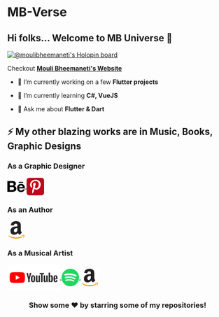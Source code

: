 # MB-Verse

## Hi folks... Welcome to MB Universe 👋

[![@moulibheemaneti's Holopin board](https://holopin.me/moulibheemaneti)](https://holopin.io/@moulibheemaneti)

Checkout [**Mouli Bheemaneti's Website**](https://www.moulibheemaneti.com)

- 🔭 I’m currently working on a few **Flutter projects**

- 🌱 I’m currently learning  **C#, VueJS**

- 💬 Ask me about  **Flutter & Dart**


## ⚡ My other blazing works are in Music, Books, Graphic Designs </h2>
  
### As a Graphic Designer

<p align="left"> 

<a href="https://behance.com/moulibheemaneti" target="blank">
<img align="center" src="https://github.com/moulibheemaneti/icons/blob/master/social%20icons/behance-icon.svg" alt="behance" height="40" width="40" />
</a>

<a href="https://pinterest.com/moulibheemaneti" target="blank">
<img align="center" src="https://github.com/moulibheemaneti/icons/blob/master/social%20icons/pinterest-tile.svg" alt="pinterest" height="40" width="40" />
</a>
</p>

### As an Author
<p align="left">

<a href="https://www.amazon.in/Lover-Voice-Quotes-Mouli-Bheemaneti-ebook/dp/B08GFBB5NY" target="blank">
<img align="center" src="https://github.com/moulibheemaneti/icons/blob/master/music%20icons/amazon-icon.svg" alt="amazon" height="40" width="40" />
</a>
</p>

<!--* [Lover Voice](https://www.amazon.in/Lover-Voice-Quotes-Mouli-Bheemaneti-ebook/dp/B08GFBB5NY)-->

### As a Musical Artist

<p align="left">

<a href="https://youtube.com/bemouli" target="blank">
<img align="center" src="https://github.com/moulibheemaneti/icons/blob/master/music%20icons/youtube-full.svg" alt="youtube" height="60"/>
</a>

<a href="https:///open.spotify.com/artist/2ny7JyTgSvXGCnCJGx3jSt" target="blank">
<img align="center" src="https://github.com/moulibheemaneti/icons/blob/master/music%20icons/spotify-icon.svg" alt="spotify" height="40" width="40" />
</a>

<a href="https://music.amazon.in/artists/B088WXDMZT/mouli-bheemaneti" target="blank">
<img align="center" src="https://github.com/moulibheemaneti/icons/blob/master/music%20icons/amazon-icon.svg" alt="amazon" height="40" width="40" />
</a> 
  
</p>
  
<!--
* [Spotify](https://open.spotify.com/artist/2ny7JyTgSvXGCnCJGx3jSt)
* [Amazon Music](https://music.amazon.in/artists/B088WXDMZT/mouli-bheemaneti)
* [Youtube](https://www.youtube.com/bemouli)
* [Apple Music](https://music.apple.com/us/artist/mouli-bheemaneti/1519633704)
-->

<div align="center">

### Show some ❤️ by starring some of my repositories!

</div>

<!--
**moulibheemaneti/moulibheemaneti** is a ✨ _special_ ✨ repository because its `README.md` (this file) appears on your GitHub profile.

Here are some ideas to get you started:

- 🔭 I’m currently working on ...
- 🌱 I’m currently learning ...
- 👯 I’m looking to collaborate on ...
- 🤔 I’m looking for help with ...
- 💬 Ask me about ...
- 📫 How to reach me: ...
- 😄 Pronouns: ...
- ⚡ Fun fact: ...
-->
